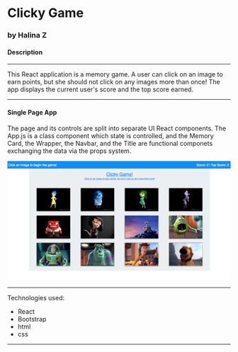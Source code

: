 # Clicky Game
### by Halina Z

#### Description
_________________________________________________________________

This React application is a memory game. A user can click on an image to earn points, but she should not click on any images more than once! The app displays the current user's score and the top score earned.
_________________________________________________________________

#### Single Page App

The page and its controls are split into separate UI React components. The App.js is a class component which state is controlled, and the Memory Card, the Wrapper, the Navbar, and the Title are functional componets exchanging the data via the props system.


![Screenshot](./public/screenshot.png)

_________________________________________________________________

Technologies used: 
  * React
  * Bootstrap
  * html
  * css
_________________________________________________________________

